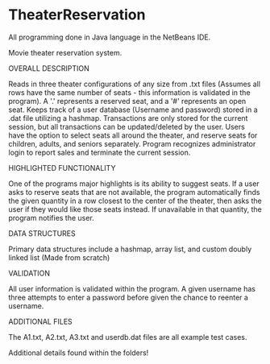# TheaterReservation

All programming done in Java language in the NetBeans IDE.

Movie theater reservation system. 



OVERALL DESCRIPTION

Reads in three theater configurations of any size from .txt files (Assumes all rows have the same number of seats - this information is validated in the program). A '.' represents a reserved seat, and a '#' represents an open seat. Keeps track of a user database (Username and password) stored in a .dat file utilizing a hashmap. Transactions are only stored for the current session, but all transactions can be updated/deleted by the user. Users have the option to select seats all around the theater, and reserve seats for children, adults, and seniors separately. Program recognizes administrator login to report sales and terminate the current session.

HIGHLIGHTED FUNCTIONALITY

One of the programs major highlights is its ability to suggest seats. If a user asks to reserve seats that are not available, the program automatically finds the given quantity in a row closest to the center of the theater, then asks the user if they would like those seats instead. If unavailable in that quantity, the program notifies the user.

DATA STRUCTURES

Primary data structures include a hashmap, array list, and custom doubly linked list (Made from scratch)

VALIDATION

All user information is validated within the program. A given username has three attempts to enter a password before given the chance to reenter a username. 

ADDITIONAL FILES

The A1.txt, A2.txt, A3.txt and userdb.dat files are all example test cases.



Additional details found within the folders!
